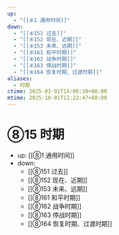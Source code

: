 ```yaml
---
up:
  - "[[⑧1 通用时间]]"
down:
  - "[[⑧151 过去]]"
  - "[[⑧152 现在、近期]]"
  - "[[⑧153 未来、远期]]"
  - "[[⑧161 和平时期]]"
  - "[[⑧162 战争时期]]"
  - "[[⑧163 停战时期]]"
  - "[[⑧164 恢复时期、过渡时期]]"
aliases:
  - 时期
ctime: 2025-03-01T14:00:38+08:00
mtime: 2025-10-01T12:22:47+08:00
---
```


# ⑧15 时期

- up: [[⑧1 通用时间]]
- down:	
	- [[⑧151 过去]]
	- [[⑧152 现在、近期]]
	- [[⑧153 未来、远期]]
	- [[⑧161 和平时期]]
	- [[⑧162 战争时期]]
	- [[⑧163 停战时期]]
	- [[⑧164 恢复时期、过渡时期]]
	
